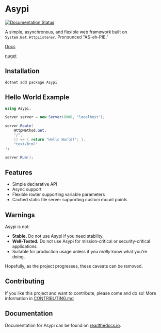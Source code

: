 # Asypi

[![Documentation Status](https://readthedocs.org/projects/asypi/badge/?version=latest)](https://asypi.readthedocs.io/en/stable/?badge=stable)

A simple, asynchronous, and flexible web framework built on `System.Net.HttpListener`. Pronounced "AS-eh-PIE."

[Docs](https://asypi.readthedocs.io/en/stable/introduction.html)

[nuget](https://www.nuget.org/packages/Asypi/)

## Installation

`dotnet add package Asypi`

## Hello World Example

```C#
using Asypi;

Server server = new Server(8000, "localhost");

server.Route(
    HttpMethod.Get,
    "/",
    () => { return "Hello World!"; },
    "text/html"
);

server.Run();

```

## Features

- Simple declarative API
- Async support
- Flexible router supporting variable parameters
- Cached static file server supporting custom mount points

## Warnings

Asypi is not:

- **Stable.** Do not use Asypi if you need stability.
- **Well-Tested.** Do not use Asypi for mission-critical or security-critical applications.
- Suitable for production usage unless if you *really* know what you're doing.

Hopefully, as the project progresses, these caveats can be removed.

## Contributing

If you like this project and want to contribute, please come and do so! More information in [CONTRIBUTING.md](./CONTRIBUTING.md)

## Documentation

Documentation for Asypi can be found on [readthedocs.io](https://asypi.readthedocs.io/en/stable/).
